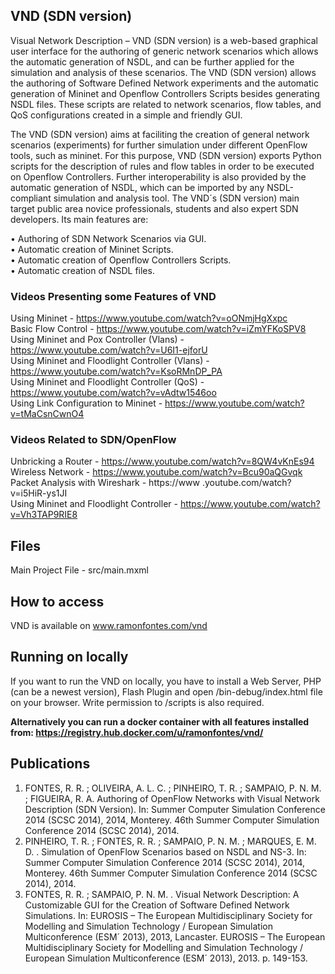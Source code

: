 ## VND (SDN version)
Visual Network Description – VND (SDN version) is a web-based graphical user interface for the authoring of generic network scenarios which allows the automatic generation of NSDL, and can be further applied for the simulation and analysis of these scenarios. The VND (SDN version) allows the authoring of Software Defined Network experiments and the automatic generation of Mininet and Openflow Controllers Scripts besides generating NSDL files. These scripts are related to network scenarios, flow tables, and QoS configurations created in a simple and friendly GUI.

The VND (SDN version) aims at faciliting the creation of general network scenarios (experiments) for further simulation under different OpenFlow tools, such as mininet. For this purpose, VND (SDN version) exports Python scripts for the description of rules and flow tables in order to be executed on Openflow Controllers. Further interoperability is also provided by the automatic generation of NSDL, which can be imported by any NSDL-compliant simulation and analysis tool. The VND´s (SDN version) main target public area novice professionals, students and also expert SDN developers. Its main features are:

• Authoring of SDN Network Scenarios via GUI.  
• Automatic creation of Mininet Scripts.  
• Automatic creation of Openflow Controllers Scripts.  
• Automatic creation of NSDL files.  


### Videos Presenting some Features of VND
Using Mininet - https://www.youtube.com/watch?v=oONmjHgXxpc    
Basic Flow Control - https://www.youtube.com/watch?v=iZmYFKoSPV8  
Using Mininet and Pox Controller (Vlans) - https://www.youtube.com/watch?v=U6I1-ejforU  
Using Mininet and Floodlight Controller (Vlans) - https://www.youtube.com/watch?v=KsoRMnDP_PA  
Using Mininet and Floodlight Controller (QoS) - https://www.youtube.com/watch?v=vAdtw1546oo  
Using Link Configuration to Mininet - https://www.youtube.com/watch?v=tMaCsnCwnO4  


### Videos Related to SDN/OpenFlow
Unbricking a Router - https://www.youtube.com/watch?v=8QW4vKnEs94  
Wireless Network - https://www.youtube.com/watch?v=Bcu90aQGvqk  
Packet Analysis with Wireshark - https://www .youtube.com/watch?v=i5HiR-ys1JI  
Using Mininet and Floodlight Controller - https://www.youtube.com/watch?v=Vh3TAP9RIE8  

## Files
Main Project File - src/main.mxml


## How to access
VND is available on www.ramonfontes.com/vnd


## Running on locally
If you want to run the VND on locally, you have to install a Web Server, PHP (can be a newest version), Flash Plugin and open /bin-debug/index.html file on your browser. Write permission to /scripts is also required.  

**Alternatively you can run a docker container with all features installed from: https://registry.hub.docker.com/u/ramonfontes/vnd/**


## Publications
1. FONTES, R. R. ; OLIVEIRA, A. L. C. ; PINHEIRO, T. R. ; SAMPAIO, P. N. M. ; FIGUEIRA, R. A. Authoring of OpenFlow Networks with Visual Network Description (SDN Version). In: Summer Computer Simulation Conference 2014 (SCSC 2014), 2014, Monterey. 46th Summer Computer Simulation Conference 2014 (SCSC 2014), 2014.
2. PINHEIRO, T. R. ; FONTES, R. R. ; SAMPAIO, P. N. M. ; MARQUES, E. M. D. . Simulation of OpenFlow Scenarios based on NSDL and NS-3. In: Summer Computer Simulation Conference 2014 (SCSC 2014), 2014, Monterey. 46th Summer Computer Simulation Conference 2014 (SCSC 2014), 2014.
3. FONTES, R. R. ; SAMPAIO, P. N. M. . Visual Network Description: A Customizable GUI for the Creation of Software Defined Network Simulations. In: EUROSIS – The European Multidisciplinary Society for Modelling and Simulation Technology / European Simulation Multiconference (ESM´ 2013), 2013, Lancaster. EUROSIS – The European Multidisciplinary Society for Modelling and Simulation Technology / European Simulation Multiconference (ESM´ 2013), 2013. p. 149-153.

